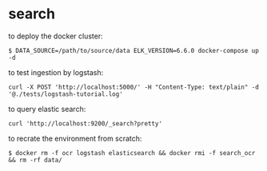 # search

to deploy the docker cluster:

```
$ DATA_SOURCE=/path/to/source/data ELK_VERSION=6.6.0 docker-compose up -d
```

to test ingestion by logstash:

```
curl -X POST 'http://localhost:5000/' -H "Content-Type: text/plain" -d '@./tests/logstash-tutorial.log'
```

to query elastic search:

```
curl 'http://localhost:9200/_search?pretty'
```

to recrate the environment from scratch:

```
$ docker rm -f ocr logstash elasticsearch && docker rmi -f search_ocr && rm -rf data/
```
